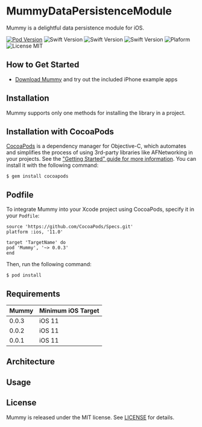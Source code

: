 # MummyDataPersistenceModule
Mummy is a delightful data persistence module for iOS.

[![Pod Version](https://img.shields.io/badge/Pod-2.0.2-6193DF.svg)](https://cocoapods.org/)
![Swift Version](https://img.shields.io/badge/xCode-10.1+-blue.svg)
![Swift Version](https://img.shields.io/badge/iOS-8.0+-blue.svg) 
![Swift Version](https://img.shields.io/badge/Swift-4.2+-orange.svg)
![Plaform](https://img.shields.io/badge/Platform-iOS-lightgrey.svg)
![License MIT](https://img.shields.io/badge/License-MIT-lightgrey.svg) 

## How to Get Started

* [Download Mummy](https://github.com/fremaksim/MummyDataPersistenceModule) and try out the included iPhone example apps

## Installation

Mummy supports only one methods for installing the library in a project.

## Installation with CocoaPods

[CocoaPods](http://cocoapods.org/) is a dependency manager for Objective-C, which automates and simplifies the process of using 3rd-party libraries like AFNetworking in your projects. See the ["Getting Started" guide for more information](https://github.com/AFNetworking/AFNetworking/wiki/Getting-Started-with-AFNetworking). You can install it with the following command:

```
$ gem install cocoapods
```

## Podfile

To integrate Mummy into your Xcode project using CocoaPods, specify it in your `Podfile`:

```
source 'https://github.com/CocoaPods/Specs.git'
platform :ios, '11.0'

target 'TargetName' do
pod 'Mummy', '~> 0.0.3'
end
```

Then, run the following command:

```
$ pod install
```

## Requirements

| Mummy | Minimum iOS Target |
| ----- | ------------------ |
| 0.0.3 | iOS 11             |
| 0.0.2 | iOS 11             |
| 0.0.1 | iOS 11             |

## Architecture

## Usage

## License

Mummy is released under the MIT license. See [LICENSE](https://github.com/AFNetworking/AFNetworking/blob/master/LICENSE) for details.